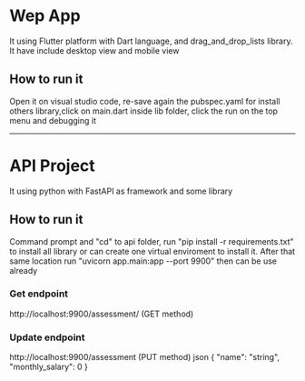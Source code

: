 # Wep App
It using Flutter platform with Dart language, and drag_and_drop_lists library. It have include desktop view and mobile view

## How to run it
Open it on visual studio code, re-save again the pubspec.yaml for install others library,click on main.dart inside lib folder, click the run on the top menu and debugging it


--------------------------------------------------------------------------------------

# API Project
It using python with FastAPI as framework and some library

## How to run it
Command prompt and "cd" to api folder, run "pip install -r requirements.txt" to install all library or can create one virtual enviroment to install it. 
After that same location run "uvicorn app.main:app --port 9900" then can be use already

### Get endpoint
http://localhost:9900/assessment/<name>    (GET method)

### Update endpoint
http://localhost:9900/assessment	   (PUT method)
json
{
  "name": "string",
  "monthly_salary": 0
}
